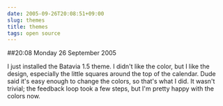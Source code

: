 ```yaml
---
date: 2005-09-26T20:08:51+09:00
slug: themes
title: themes
tags: open source
---
```


##20:08 Monday 26 September 2005

I just installed the Batavia 1.5 theme.  I didn't like the color, but I like the design, especially the little  squares around the top of the calendar.  Dude said it's easy enough to change the colors, so that's what I did.  It wasn't trivial; the feedback loop took a few steps, but I'm pretty happy with the colors now.


